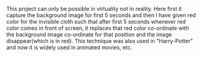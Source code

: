 This project can only be possible in virtuality not in reality. Here first it capture the background image for first 5 seconds and then I have given red color for the invisible cloth such that after first 5 seconds whenever red color comes in front of screen, it replaces that red color co-ordinate with the background image co-ordinate for that position and the image disappear(which is in red). This technique was also used in "Harry-Potter" and now it is widely used in animated movies, etc.
